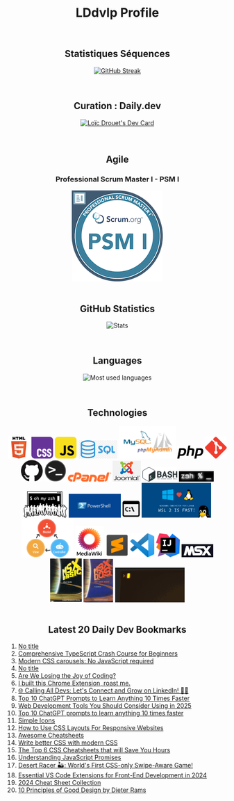 <h1 align="center">LDdvlp Profile</h1>

<br />

<div align="center">
    <h2>Statistiques Séquences</h2>    

[![GitHub Streak](https://streak-stats.demolab.com?user=LDdvlp&locale=fr&background=33%2CFFEE02%2CDD2E01&fire=E55400&ring=E55400&stroke=001279&currStreakNum=001279&sideNums=0024BD&border=0024BD&currStreakLabel=001279&sideLabels=0024BD&dates=FEF200)](https://git.io/streak-stats)

</div>

<br />

<div align="center">
    <h2>Curation : Daily.dev</h2>    
    <a href="https://app.daily.dev/LDdvlp">
        <img
            src="https://api.daily.dev/devcards/6a2db644d7b342d5924aa8a261fc3c97.png?r=d2h" width="400"
            alt="Loïc Drouet's Dev Card" 
        />
    </a>
</div>

<br />

<br />

<div align="center">
    <h2>Agile</h2>
    <h3>Professional Scrum Master I - PSM I</h3>
    <a href="https://www.credly.com/badges/d4d9e0df-6646-4f8a-8896-103bc4c995f4/public_url" target="_blank"><img src="/images/01-professional-scrum-master-i-psm-i.png"/></a>
</div>

<br />

<div align="center">
    <h2>GitHub Statistics</h2>
    
![Stats](https://github-readme-stats.vercel.app/api?username=lddvlp&show_icons=true&theme=radical&count_private=true)

</div>

<br />

<div align="center">
    <h2>Languages</h2>

![Most used languages](https://github-readme-stats.vercel.app/api/top-langs/?username=lddvlp)

</div>

<br />

<div align="center">
    <h2>Technologies</h2>

<!-- Image #01    -->
<img alt="HTML5" width="50px" src="https://raw.githubusercontent.com/github/explore/80688e429a7d4ef2fca1e82350fe8e3517d3494d/topics/html/html.png" />

<!-- Image #02    -->
<img alt="CSS3" width="50px" src="https://raw.githubusercontent.com/github/explore/80688e429a7d4ef2fca1e82350fe8e3517d3494d/topics/css/css.png" />

<!-- Image #03    -->
<img alt="JavaScript" width="50px"   src="/images/03-javascript-logo.png" />

<!-- Image #04    -->
<img alt="SQL" width="90px" src="/images/04-sql-logo.jpg" />

<!-- Image #05    -->
<img alt="phpMyAdmin-MySQL" width="130px" src="/images/05-phpmyadmin-mysql-logo.png" />

<!-- Image #06    -->
<img alt="PHP" width="60px" src="/images/06-php-logo-alt.png" />

<!-- Image #07    -->
<img alt="Git" width="50px" src="https://raw.githubusercontent.com/github/explore/80688e429a7d4ef2fca1e82350fe8e3517d3494d/topics/git/git.png" />

<!-- Image #08    -->
<img alt="GitHub" width="50px" src="https://raw.githubusercontent.com/github/explore/78df643247d429f6cc873026c0622819ad797942/topics/github/github.png" />

<!-- Image #09    -->
<img alt="Shell" width="50px" src="https://raw.githubusercontent.com/github/explore/80688e429a7d4ef2fca1e82350fe8e3517d3494d/topics/terminal/terminal.png" />

<!-- Image #10    -->
<img alt="cPanel" width="100px" src="/images/10-cpanel-logo.png" />

<!-- Image #11    -->
<img alt="Joomla!" width="65px" src="/images/11-joomla-logo.png" />

<!-- Image #12    -->
<img alt="Bash" width="80px" src="/images/12-bash-logo.png" />

<!-- Image #13    -->
<img alt="Zsh" width="80px" src="/images/13-zsh-logo.gif" />

<!-- Image #14    -->
<img alt="Oh My Zsh" width="100px" src="/images/14-oh_my_zsh-logo.png" />

<!-- Image #15    -->
<img alt="PowerShell" width="120px" src="/images/15-powershell-logo.jpg" />

<!-- Image #16    -->
<img alt="cmd" width="40px" src="/images/16-cmd-logo.png" />

<!-- Image #17    -->
<img alt="WSL2" width="160px" src="/images/17-wsl2-logo.jpg" />

<!-- Image #18    -->
<img alt="MVC" width="120px" src="/images/18-mvc-logo.jpg" />

<!-- Image #19    -->
<img alt="MediaWiki" width="65px" src="/images/19-mediawiki-logo.png" />

<!-- Image #90    -->
<img alt="Sublime Text" width="55px" src="/images/90-sublime_text-logo.png" />

<!-- Image #91    -->
<img alt="VS Code" width="55px" src="/images/91-vs_code-logo.png" />

<!-- Image #92    -->
<img alt="IntelliJ IDEA" width="55px" src="/images/92-intellij_idea.png" />

<!-- Image #95   -->
<img alt="MSX" width="73px" src="/images/95-msx-logo.png" />

<!-- Image #96    -->
<img alt="MSX-BASIC" width="73px" src="/images/96-msx_ basic-logo.jfif" />

<!-- Image #97    -->
<img alt="MSX-DOS" width="69px" src="/images/97-msx_dos-logo.jpg" />

<!-- Image #99    -->
<img alt="Amber Terminal" width="160px" src="/images/98-amber_terminal.gif" />

</div>

<br />

<div align="center">
    <h2>Latest 20 Daily Dev Bookmarks</h2>
</div>

<!-- daily.dev BOOKMARKS:START -->
1. [No title](https://app.daily.dev/posts/JdiX1wfGS?utm_source=rss&utm_medium=bookmarks&utm_campaign=Yaq6rDv_C)
2. [Comprehensive TypeScript Crash Course for Beginners](https://app.daily.dev/posts/42rMaRPHX?utm_source=rss&utm_medium=bookmarks&utm_campaign=Yaq6rDv_C)
3. [Modern CSS carousels: No JavaScript required](https://app.daily.dev/posts/OZEbGKj1f?utm_source=rss&utm_medium=bookmarks&utm_campaign=Yaq6rDv_C)
4. [No title](https://app.daily.dev/posts/2HVfcYpkX?utm_source=rss&utm_medium=bookmarks&utm_campaign=Yaq6rDv_C)
5. [Are We Losing the Joy of Coding?](https://app.daily.dev/posts/2UR5wM5hQ?utm_source=rss&utm_medium=bookmarks&utm_campaign=Yaq6rDv_C)
6. [I built this Chrome Extension, roast me.](https://app.daily.dev/posts/wWyaz9jqt?utm_source=rss&utm_medium=bookmarks&utm_campaign=Yaq6rDv_C)
7. [🌐 Calling All Devs: Let&#39;s Connect and Grow on LinkedIn! 💼🚀](https://app.daily.dev/posts/9abYPk0Wv?utm_source=rss&utm_medium=bookmarks&utm_campaign=Yaq6rDv_C)
8. [Top 10 ChatGPT Prompts to Learn Anything 10 Times Faster](https://app.daily.dev/posts/Stn6xECS1?utm_source=rss&utm_medium=bookmarks&utm_campaign=Yaq6rDv_C)
9. [Web Development Tools You Should Consider Using in 2025](https://app.daily.dev/posts/OXCR6uylQ?utm_source=rss&utm_medium=bookmarks&utm_campaign=Yaq6rDv_C)
10. [Top 10 ChatGPT prompts to learn anything 10 times faster](https://app.daily.dev/posts/lCNqXLmjT?utm_source=rss&utm_medium=bookmarks&utm_campaign=Yaq6rDv_C)
11. [Simple Icons](https://app.daily.dev/posts/NBK46OWYn?utm_source=rss&utm_medium=bookmarks&utm_campaign=Yaq6rDv_C)
12. [How to Use CSS Layouts For Responsive Websites](https://app.daily.dev/posts/rs1deya9S?utm_source=rss&utm_medium=bookmarks&utm_campaign=Yaq6rDv_C)
13. [Awesome Cheatsheets](https://app.daily.dev/posts/2LT12DXYE?utm_source=rss&utm_medium=bookmarks&utm_campaign=Yaq6rDv_C)
14. [Write better CSS with modern CSS](https://app.daily.dev/posts/KOxRUasm0?utm_source=rss&utm_medium=bookmarks&utm_campaign=Yaq6rDv_C)
15. [The Top 6 CSS Cheatsheets that will Save You Hours](https://app.daily.dev/posts/2oBaxMGlH?utm_source=rss&utm_medium=bookmarks&utm_campaign=Yaq6rDv_C)
16. [Understanding JavaScript Promises](https://app.daily.dev/posts/WMkJ57Znr?utm_source=rss&utm_medium=bookmarks&utm_campaign=Yaq6rDv_C)
17. [Desert Racer 🏜️: World&#39;s First CSS-only Swipe-Aware Game!](https://app.daily.dev/posts/MNaMA1gdk?utm_source=rss&utm_medium=bookmarks&utm_campaign=Yaq6rDv_C)
18. [Essential VS Code Extensions for Front-End Development in 2024](https://app.daily.dev/posts/RiVDmjKrM?utm_source=rss&utm_medium=bookmarks&utm_campaign=Yaq6rDv_C)
19. [2024 Cheat Sheet Collection](https://app.daily.dev/posts/yeDcSE7IN?utm_source=rss&utm_medium=bookmarks&utm_campaign=Yaq6rDv_C)
20. [10 Principles of Good Design by Dieter Rams](https://app.daily.dev/posts/rcu5SlkCw?utm_source=rss&utm_medium=bookmarks&utm_campaign=Yaq6rDv_C)

<!-- daily.dev BOOKMARKS:END -->
